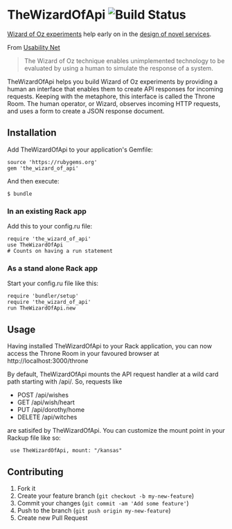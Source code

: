 TheWizardOfApi ![Build Status](https://travis-ci.org/cpb/the_wizard_of_api.png)
===

[Wizard of Oz experiments](http://en.wikipedia.org/wiki/Wizard_of_Oz_experiment) help early on in the [design of novel services](http://www.deaneckles.com/blog/305_aardvarks-use-of-wizard-of-oz-prototyping-to-design-their-social-interfaces/).

From [Usability Net](http://www.usabilitynet.org/tools/wizard.htm)

> The Wizard of Oz technique enables unimplemented technology to be evaluated by using a human to simulate the response of a system.

TheWizardOfApi helps you build Wizard of Oz experiments by providing a human an interface that enables them to create API responses for incoming requests. Keeping with the metaphore, this interface is called the Throne Room. The human operator, or Wizard, observes incoming HTTP requests, and uses a form to create a JSON response document.

## Installation

Add TheWizardOfApi to your application's Gemfile:

    source 'https://rubygems.org'
    gem 'the_wizard_of_api'

And then execute:

    $ bundle

### In an existing Rack app

Add this to your config.ru file:

    require 'the_wizard_of_api'
    use TheWizardOfApi
    # Counts on having a run statement

### As a stand alone Rack app

Start your config.ru file like this:

    require 'bundler/setup'
    require 'the_wizard_of_api'
    run TheWizardOfApi.new

## Usage

Having installed TheWizardOfApi to your Rack application, you can now access the Throne Room in your favoured browser at http://localhost:3000/throne

By default, TheWizardOfApi mounts the API request handler at a wild card path starting with /api/. So, requests like

* POST /api/wishes
* GET /api/wish/heart
* PUT /api/dorothy/home
* DELETE /api/witches

are satisifed by TheWizardOfApi. You can customize the mount point in your Rackup file like so:

     use TheWizardOfApi, mount: "/kansas"

## Contributing

1. Fork it
2. Create your feature branch (`git checkout -b my-new-feature`)
3. Commit your changes (`git commit -am 'Add some feature'`)
4. Push to the branch (`git push origin my-new-feature`)
5. Create new Pull Request
